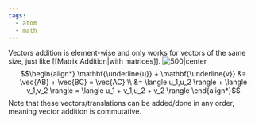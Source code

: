 ```yaml
---
tags:
  - atom
  - math
---
```

Vectors addition is element-wise and only works for vectors of the same size, just like [[Matrix Addition|with matrices]].
![500|center](vector-addition.excalidraw.svg)
$$\begin{align*}
	\mathbf{\underline{u}} + \mathbf{\underline{v}} &= \vec{AB} + \vec{BC} = \vec{AC} \\
	&= \langle u_1,u_2 \rangle + \langle v_1,v_2 \rangle = \langle u_1 + v_1,u_2 + v_2 \rangle
\end{align*}$$
Note that these vectors/translations can be added/done in any order, meaning vector addition is commutative.